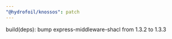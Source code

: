 ```yaml
---
"@hydrofoil/knossos": patch
---
```


build(deps): bump express-middleware-shacl from 1.3.2 to 1.3.3
